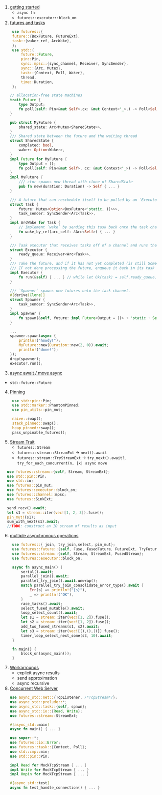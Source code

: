 1. [getting started](async_await_intro/src/main.rs)
   - `async fn`
   - `futures::executor::block_on`
2. [futures and tasks](futures_and_tasks/src/main.rs)
   ```rust
    use futures::{
    future::{BoxFuture, FutureExt},
    task::{waker_ref, ArcWake},
    };
    use std::{
        future::Future,
        pin::Pin,
        sync::mpsc::{sync_channel, Receiver, SyncSender},
        sync::{Arc, Mutex},
        task::{Context, Poll, Waker},
        thread,
        time::Duration,
    };
    ```
    ```rust
    // allocation-free state machines
    trait Future {
        type Output;
        fn poll(self: Pin<&mut Self>,cx: &mut Context<'_>,) -> Poll<Self::Output>;
    }

    pub struct MyFuture {
        shared_state: Arc<Mutex<SharedState>>,
    }
    /// Shared state between the future and the waiting thread
    struct SharedState {
        completed: bool,
        waker: Option<Waker>,
    }
    impl Future for MyFuture {
        type Output = ();
        fn poll(self: Pin<&mut Self>, cx: &mut Context<'_>) -> Poll<Self::Output> { ... }
    }
    impl MyFuture {
        /// ctor spawns new thread with clone of SharedState
        pub fn new(duration: Duration) -> Self { ... }
    }
    
    /// A future that can reschedule itself to be polled by an `Executor`.
    struct Task {
        future: Mutex<Option<BoxFuture<'static, ()>>>,
        task_sender: SyncSender<Arc<Task>>,
    }
    impl ArcWake for Task {
        // Implement `wake` by sending this task back onto the task channel so that it will be polled again by the executor.
        fn wake_by_ref(arc_self: &Arc<Self>) { ... }
    }

    /// Task executor that receives tasks off of a channel and runs them.
    struct Executor {
        ready_queue: Receiver<Arc<Task>>,
    }
    /// Take the future, and if it has not yet completed (is still Some), poll it in an attempt to complete it.
    /// IF not done processing the future, enqueue it back in its task to be run again in the future.
    impl Executor {
        fn run(&self) { ... } // while let Ok(task) = self.ready_queue.recv(), if future.as_mut().poll(context).is_pending()
    }

    /// `Spawner` spawns new futures onto the task channel.
    #[derive(Clone)]
    struct Spawner {
        task_sender: SyncSender<Arc<Task>>,
    }
    impl Spawner {
        fn spawn(&self, future: impl Future<Output = ()> + 'static + Send) { ... }
    }

    ...
    spawner.spawn(async {
        println!("howdy!");
        MyFuture::new(Duration::new(2, 0)).await;
        println!("done!");
    });
    drop(spawner);
    executor.run();

    ```
3. [async await / move async](async_await/src/main.rs)
- `std::future::Future`
4. [Pinning](pinning/src/main.rs)
   ```rust
    use std::pin::Pin;
    use std::marker::PhantomPinned;
    use pin_utils::pin_mut;

    naive::swap();
    stack_pinned::swap();
    heap_pinned::swap();
    pass_unpinable_futures();
   ```
5. [Stream Trait](stream_trait/src/main.rs)
   - `futures::Stream`
   - `futures::stream::StreamExt` -> `next().await`
   - `futures::stream::TryStreamExt` -> `try_next().await?`, `try_for_each_concurrent(n, |x| async move`
  ```rust
    use futures::stream::{self, Stream, StreamExt};
    use std::pin::Pin;
    use std::io;
    use futures::pin_mut;
    use futures::executor::block_on;
    use futures::channel::mpsc;
    use futures::SinkExt;

    send_recv().await;
    let s1 = stream::iter(vec![1, 2, 3]).fuse();
    pin_mut!(s1);
    sum_with_next(s1).await;
    //TODO: construct an IO stream of results as input

  ```
6. [multiple asynchronous operations](multi_async_ops/src/main.rs)
   ```rust
    use futures::{ join, try_join,select, pin_mut};
    use futures::future::{self, Fuse, FusedFuture, FutureExt, TryFutureExt };
    use futures::stream::{self, Stream, StreamExt, FusedStream};
    use futures::executor::block_on;

    async fn async_main() {
        serial().await;
        parallel_join().await;
        parallel_try_join().await.unwrap();
        match parallel_try_join_consolidate_error_type().await {
            Err(s) => println!("{s}"),
            _ => println!("OK"),
        }
        race_tasks().await;
        select_fused_mutable().await;
        loop_select_count().await;
        let s1 = stream::iter(vec![1, 2]).fuse();
        let s2 = stream::iter(vec![1, 2]).fuse();
        add_two_fused_streams(s1, s2).await;  
        let s3 = stream::iter(vec![(),(),()]).fuse();   
        timer_loop_select_next_some(s3, 10).await;
    }

    fn main() {
        block_on(async_main());
    }
    ```
7. [Workarrounds](workarrounds/src/main.rs)
   - explicit async results
   - send approximation
   - async recursive
9. [Concurrent Web Server](concurrent_web_server/src/main.rs)
    ```rust
    use async_std::net::{TcpListener, /*TcpStream*/};
    use async_std::prelude::*;
    use async_std::task::{self, spawn};
    use async_std::io::{Read, Write};
    use futures::stream::StreamExt;

    #[async_std::main]
    async fn main() { ... }

    use super::*;
    use futures::io::Error;
    use futures::task::{Context, Poll};
    use std::cmp::min;
    use std::pin::Pin;

    impl Read for MockTcpStream { ... }
    impl Write for MockTcpStream { ... }
    impl Unpin for MockTcpStream { ... }

    #[async_std::test]
    async fn test_handle_connection() { ... }
    ```
